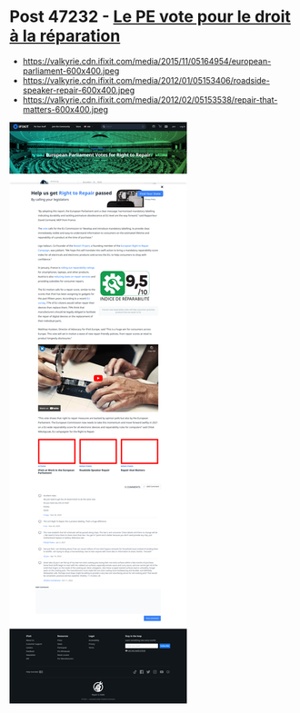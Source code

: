 # Post 47232 - [Le PE vote pour le droit à la réparation](https://www.ifixit.com/News/47232/le-pe-vote-pour-le-droit-a-la-reparation)

- https://valkyrie.cdn.ifixit.com/media/2015/11/05164954/european-parliament-600x400.jpeg
- https://valkyrie.cdn.ifixit.com/media/2012/01/05153406/roadside-speaker-repair-600x400.jpeg
- https://valkyrie.cdn.ifixit.com/media/2012/02/05153538/repair-that-matters-600x400.jpeg

![screencap](screenshots/fd0eea91-9bb5-490e-9a97-ebc74a101b3e.png)
